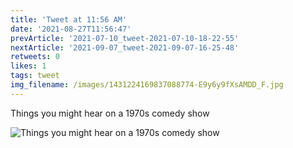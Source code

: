 ```yaml
---
title: 'Tweet at 11:56 AM'
date: '2021-08-27T11:56:47'
prevArticle: '2021-07-10_tweet-2021-07-10-18-22-55'
nextArticle: '2021-09-07_tweet-2021-09-07-16-25-48'
retweets: 0
likes: 1
tags: tweet
img_filename: /images/1431224169837088774-E9y6y9fXsAMDD_F.jpg
---
```

Things you might hear on a 1970s comedy show

![Things you might hear on a 1970s comedy show](/images/1431224169837088774-E9y6y9fXsAMDD_F.jpg "Things you might hear on a 1970s comedy show")